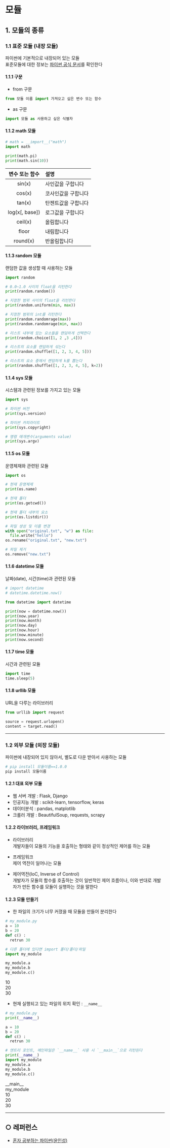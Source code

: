 모듈
===

## 1. 모듈의 종류
### 1.1 표준 모듈 (내장 모듈)
파이썬에 기본적으로 내장되어 있는 모듈    
표준모듈에 대한 정보는 [파이썬 공식 문서](https://docs.python.org/3/library/index.html)를 확인한다

#### 1.1.1 구문
- from 구문
```python
from 모듈 이름 import 가져오고 싶은 변수 또는 함수
```
- as 구문
```python
import 모듈 as 사용하고 싶은 식별자
```

#### 1.1.2 math 모듈
```python
# math = __import__("math")
import math

print(math.pi)
print(math.sin(10))
```
| 변수 또는 함수 | 설명 |
| :--: | :-- |
| sin(x) | 사인값을 구합니다 |
| cos(x) | 코사인값을 구합니다 |
| tan(x) | 탄젠트값을 구합니다 |
| log(x[, base]) | 로그값을 구합니다 |
| ceil(x) | 올림합니다 |
| floor | 내림합니다 |
|round(x) | 반올림합니다 |

#### 1.1.3 random 모듈
랜덤한 값을 생성할 때 사용하는 모듈
```python
import random

# 0.0~1.0 사이의 float을 리턴한다
print(random.random())

# 지정한 범위 사이의 float을 리턴한다
print(random.uniform(min, max))

# 지정한 범위의 int를 리턴한다
print(random.randomrage(max))
print(random.randomrage(min, max))

# 리스트 내부에 있는 요소들을 랜덤하게 선택한다
print(random.choice([1, 2 ,3 ,4]))

# 리스트의 요소를 랜덤하게 섞는다
print(random.shuffle([1, 2, 3, 4, 5]))

# 리스트의 요소 중에서 랜덤하게 k를 뽑는다
print(random.shuffle([1, 2, 3, 4, 5], k=2))
```

#### 1.1.4 sys 모듈
시스템과 관련된 정보를 가지고 있는 모듈
```python
import sys

# 파이썬 버전
print(sys.version)

# 파이썬 카피라이트
print(sys.copyright)

# 명령 매개변수(arguments value)
print(sys.argv)
```

#### 1.1.5 os 모듈
운영체재와 관련된 모듈
```python
import os

# 현재 운영체제
print(os.name)

# 현재 폴더
print(os.getcwd())

# 현재 폴더 내부의 요소
print(os.listdir())

# 파일 생성 및 이름 변경
with open("original.txt", "w") as file:
  file.write("hello")
os.rename("original.txt", "new.txt")

# 파일 제거
os.remove("new.txt")
```

#### 1.1.6 datetime 모듈
날짜(date), 시간(time)과 관련된 모듈
```python
# import datetime
# datetime.datetime.now()

from datetime import datetime

print(now = datetime.now())
print(now.year)
print(now.month)
print(now.day)
print(now.hour)
print(now.minute)
print(now.second)
```

#### 1.1.7 time 모듈
시간과 관련된 모듈
```python
import time
time.sleep(5)
```


#### 1.1.8 urllib 모듈
URL을 다루는 라이브러리
```python
from urllib import request

source = request.urlopen()
content = target.read()
```

___
### 1.2 외부 모듈 (외장 모듈)
파이썬에 내장되어 있지 않아서, 별도로 다운 받아서 사용하는 모듈
```python
# pip install 모듈이름==1.0.0
pip install 모듈이름
```

#### 1.2.1 대표 외부 모듈
- 웹 서버 개발 : Flask, Django
- 인공지능 개발 : scikit-learn, tensorflow, keras
- 데이터분석 : pandas, matplotlib
- 크롤러 개발 : BeautifulSoup, requests, scrapy

#### 1.2.2 라이브러리, 프레임워크   
- 라이브러리   
개발자들이 모듈의 기능을 호출하는 형태와 같이 정상적인 제어를 하는 모듈   

- 프레임워크   
제어 역전이 일어나는 모듈

- 제어역전(IoC, Inverse of Control)   
개발자가 모듈의 함수를 호출하는 것이 일반적인 제어 흐름이나, 이와 반대로 개발자가 만든 함수를 모듈이 실행하는 것을 말한다

#### 1.2.3 모듈 만들기
- 한 파일의 크기가 너무 커졌을 때 모듈을 만들어 분리한다
```python
# my_module.py
a = 10
b = 20
def c() :
  retrun 30
```
```python
# 다른 폴더에 있다면 import 폴더/폴더/파일
import my_module

my_module.a
my_module.b
my_module.c()
```
10   
20   
30   

- 현재 실행되고 있는 파일의 위치 확인 : `__name__`
```python
# my_module.py
print(__name__)

a = 10
b = 20
def c() :
  retrun 30
```
```python
# 엔트리 포인트, 메인파일은 `__name__` 사용 시 `__main__`으로 리턴된다
print(__name__)
import my_module
my_module.a
my_module.b
my_module.c()
```
\_\_main\_\_   
my_module   
10   
20   
30   

___
## ○ 레퍼런스
* [혼자 공부하는 파이썬(윤인성)](https://www.hanbit.co.kr/store/books/look.php?p_code=B2587075793)
